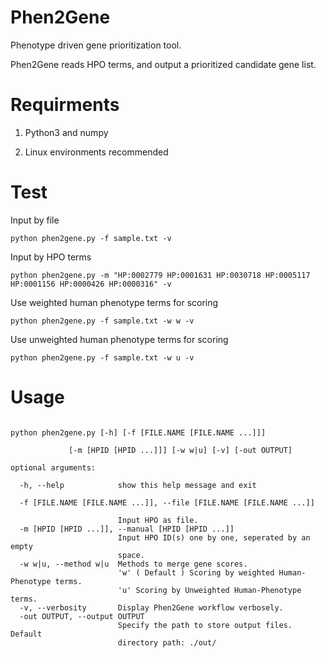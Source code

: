 # Phen2Gene
Phenotype driven gene prioritization tool. 

Phen2Gene reads HPO terms, and output a prioritized candidate gene list.

# Requirments
1. Python3 and numpy

2. Linux environments recommended

# Test

Input by file
```
python phen2gene.py -f sample.txt -v
```

Input by HPO terms
```
python phen2gene.py -m "HP:0002779 HP:0001631 HP:0030718 HP:0005117 HP:0001156 HP:0000426 HP:0000316" -v
```

Use weighted human phenotype terms for scoring
```
python phen2gene.py -f sample.txt -w w -v
```

Use unweighted human phenotype terms for scoring
```
python phen2gene.py -f sample.txt -w u -v
```

# Usage

```

python phen2gene.py [-h] [-f [FILE.NAME [FILE.NAME ...]]]

             [-m [HPID [HPID ...]]] [-w w|u] [-v] [-out OUTPUT]
             
optional arguments:

  -h, --help            show this help message and exit
  
  -f [FILE.NAME [FILE.NAME ...]], --file [FILE.NAME [FILE.NAME ...]]

                        Input HPO as file.
  -m [HPID [HPID ...]], --manual [HPID [HPID ...]]
                        Input HPO ID(s) one by one, seperated by an empty
                        space.
  -w w|u, --method w|u  Methods to merge gene scores. 
                        'w' ( Default ) Scoring by weighted Human-Phenotype terms.
                        'u' Scoring by Unweighted Human-Phenotype terms.
  -v, --verbosity       Display Phen2Gene workflow verbosely.
  -out OUTPUT, --output OUTPUT
                        Specify the path to store output files. Default
                        directory path: ./out/
```
